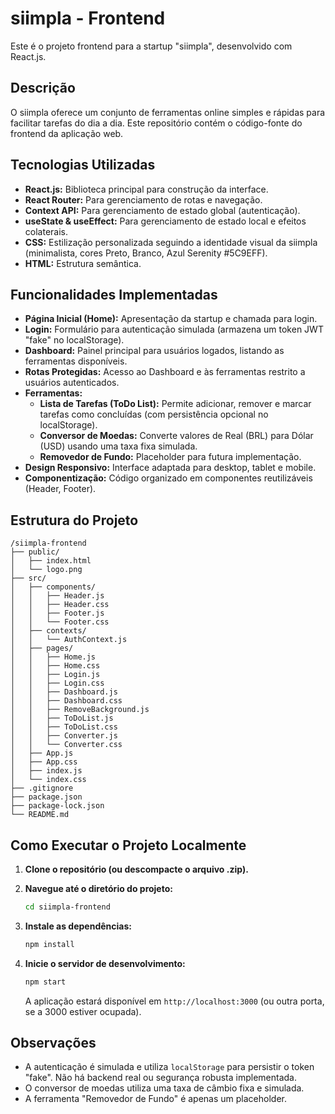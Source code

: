 # siimpla - Frontend

Este é o projeto frontend para a startup "siimpla", desenvolvido com React.js.

## Descrição

O siimpla oferece um conjunto de ferramentas online simples e rápidas para facilitar tarefas do dia a dia. Este repositório contém o código-fonte do frontend da aplicação web.

## Tecnologias Utilizadas

*   **React.js:** Biblioteca principal para construção da interface.
*   **React Router:** Para gerenciamento de rotas e navegação.
*   **Context API:** Para gerenciamento de estado global (autenticação).
*   **useState & useEffect:** Para gerenciamento de estado local e efeitos colaterais.
*   **CSS:** Estilização personalizada seguindo a identidade visual da siimpla (minimalista, cores Preto, Branco, Azul Serenity #5C9EFF).
*   **HTML:** Estrutura semântica.

## Funcionalidades Implementadas

*   **Página Inicial (Home):** Apresentação da startup e chamada para login.
*   **Login:** Formulário para autenticação simulada (armazena um token JWT "fake" no localStorage).
*   **Dashboard:** Painel principal para usuários logados, listando as ferramentas disponíveis.
*   **Rotas Protegidas:** Acesso ao Dashboard e às ferramentas restrito a usuários autenticados.
*   **Ferramentas:**
    *   **Lista de Tarefas (ToDo List):** Permite adicionar, remover e marcar tarefas como concluídas (com persistência opcional no localStorage).
    *   **Conversor de Moedas:** Converte valores de Real (BRL) para Dólar (USD) usando uma taxa fixa simulada.
    *   **Removedor de Fundo:** Placeholder para futura implementação.
*   **Design Responsivo:** Interface adaptada para desktop, tablet e mobile.
*   **Componentização:** Código organizado em componentes reutilizáveis (Header, Footer).

## Estrutura do Projeto

```
/siimpla-frontend
├── public/
│   ├── index.html
│   └── logo.png
├── src/
│   ├── components/
│   │   ├── Header.js
│   │   ├── Header.css
│   │   ├── Footer.js
│   │   └── Footer.css
│   ├── contexts/
│   │   └── AuthContext.js
│   ├── pages/
│   │   ├── Home.js
│   │   ├── Home.css
│   │   ├── Login.js
│   │   ├── Login.css
│   │   ├── Dashboard.js
│   │   ├── Dashboard.css
│   │   ├── RemoveBackground.js
│   │   ├── ToDoList.js
│   │   ├── ToDoList.css
│   │   ├── Converter.js
│   │   └── Converter.css
│   ├── App.js
│   ├── App.css
│   ├── index.js
│   └── index.css
├── .gitignore
├── package.json
├── package-lock.json
└── README.md
```

## Como Executar o Projeto Localmente

1.  **Clone o repositório (ou descompacte o arquivo .zip).**

2.  **Navegue até o diretório do projeto:**
    ```bash
    cd siimpla-frontend
    ```

3.  **Instale as dependências:**
    ```bash
    npm install
    ```

4.  **Inicie o servidor de desenvolvimento:**
    ```bash
    npm start
    ```

    A aplicação estará disponível em `http://localhost:3000` (ou outra porta, se a 3000 estiver ocupada).

## Observações

*   A autenticação é simulada e utiliza `localStorage` para persistir o token "fake". Não há backend real ou segurança robusta implementada.
*   O conversor de moedas utiliza uma taxa de câmbio fixa e simulada.
*   A ferramenta "Removedor de Fundo" é apenas um placeholder.

